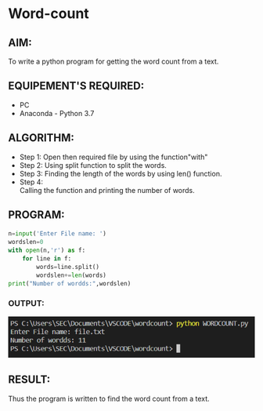 # Word-count
## AIM:
To write a python program for getting the word count from a text.
## EQUIPEMENT'S REQUIRED: 
- PC
- Anaconda - Python 3.7
## ALGORITHM: 
- Step 1:
Open then required file by using the function"with"
- Step 2: 
Using split function to split the words. 
- Step 3: 
Finding the length of the words by using len() function.
- Step 4:  
Calling the function and printing the number of words.
## PROGRAM:
```Python
n=input('Enter File name: ')
wordslen=0
with open(n,'r') as f:
    for line in f:
        words=line.split()
        wordslen+=len(words)
print("Number of wordds:",wordslen)
```
### OUTPUT:
![OUTPUT](./output.png)
## RESULT:
Thus the program is written to find the word count from a text.